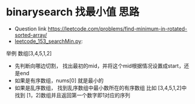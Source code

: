 # binarysearch 找最小值 思路  
* Question link  https://leetcode.com/problems/find-minimum-in-rotated-sorted-array/
* [leetcode_153_searchMin.py](./leetcode_153_searchMin.py):

举例 数组[3,4,5,1,2] 
* 先判断向哪边切割， 找出最初的mid，并将这个mid根据情况设置成start，还是end
* 如果是有序数组，nums[0] 就是最小的
* 如果是乱序数组， 找到乱序数组中最小数所在的有序数组 比如 [3,4,5,1,2]中找到 [1，2]数组并且返回第一个数字即1对应的序列  